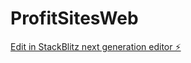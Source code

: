 # ProfitSitesWeb

[Edit in StackBlitz next generation editor ⚡️](https://stackblitz.com/~/github.com/MysticNoob/ProfitSitesWeb)